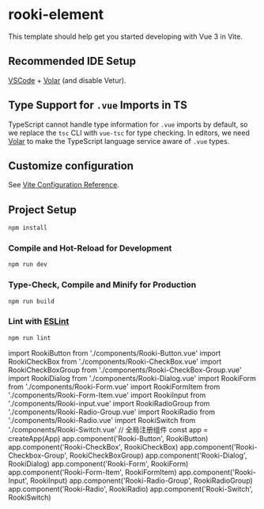 # rooki-element

This template should help get you started developing with Vue 3 in Vite.

## Recommended IDE Setup

[VSCode](https://code.visualstudio.com/) + [Volar](https://marketplace.visualstudio.com/items?itemName=Vue.volar) (and disable Vetur).

## Type Support for `.vue` Imports in TS

TypeScript cannot handle type information for `.vue` imports by default, so we replace the `tsc` CLI with `vue-tsc` for type checking. In editors, we need [Volar](https://marketplace.visualstudio.com/items?itemName=Vue.volar) to make the TypeScript language service aware of `.vue` types.

## Customize configuration

See [Vite Configuration Reference](https://vitejs.dev/config/).

## Project Setup

```sh
npm install
```

### Compile and Hot-Reload for Development

```sh
npm run dev
```

### Type-Check, Compile and Minify for Production

```sh
npm run build
```

### Lint with [ESLint](https://eslint.org/)

```sh
npm run lint
```

<!-- import { getCurrentInstance } from 'vue';

export default {
  setup() {
    const instance = getCurrentInstance();
    console.log(instance.proxy); // 访问this
  }

 在 Vue 3 的组合式 API 中，可以使用 getCurrentInstance() 函数来获取当前组件实例的上下文。然后，你可以从实例上访问 this
} -->

<!-- button使用示例 -->
<template>
  <Rooki-Button>按钮</Rooki-Button>
  <Rooki-Button type="primary">按钮</Rooki-Button>
  <Rooki-Button type="success">按钮</Rooki-Button>
  <Rooki-Button type="danger">按钮</Rooki-Button>
  <Rooki-Button type="warning">按钮</Rooki-Button>
  <Rooki-Button :round="true">按钮</Rooki-Button>
  <Rooki-Button :circle="true">按钮</Rooki-Button>
  <Rooki-Button :disabled="true">按钮</Rooki-Button>
   <Rooki-Button :plain="true">按钮</Rooki-Button>
  <!-- 自定义图标按钮 -->
<Rooki-Button :circle="true" class="iconfont icon-shurukuangqingkong"></Rooki-Button>
<Rooki-Button icon="bianji" :circle="true" style="font-size: 24px"></Rooki-Button>
<Rooki-Button icon="guanbi" :circle="true"></Rooki-Button>
<Rooki-Button icon="shanchu" :circle="true"></Rooki-Button>
<Rooki-Button icon="tianjia" :circle="true"></Rooki-Button>
</template>

<script setup lang="ts">
import '@/assets/font/iconfont.css'
</script>

<style scoped>
</style>
<!-- checkBox使用示例 -->
<template>
  <div>
    <Rooki-CheckBox label="Option 4" value="Option 4" activeColor="#4da522" />
    <Rooki-CheckBox label="Option 3" value="Option 3" :disabled="true" />
    <Rooki-CheckBox label="Option 1" value="Option 1" @change="updateValue" />
    <Rooki-CheckBox label="Option 2" value="Option 2" :checked="true" @change="updateValue" />

    <!-- 单选框group的使用 -->
    <Rooki-CheckBox-Group v-model:modelValue="checkedValues" @change="changeValue">
    </Rooki-CheckBox-Group>

  </div>
</template>
<script lang="ts" setup>
import { ref } from 'vue'
const checkedValues = ref([
  { label: 'Option 1', value: 'Option 1', checked: true },
  { label: 'Option 2', value: 'Option 2', checked: false },
  { label: 'Option 3', value: 'Option 3', checked: true },
  { label: 'Option 4', value: 'Option 4', checked: false, disabled: true }
])

const changeValue = (value: Array<Object>) => {
console.log(value)
}

const updateValue = (changeTarget: { value: string; checked: boolean }) => {
console.log(changeTarget)
}
</script>

<!-- dialog用法 -->
<template>
<Rooki-Dialog :visiable="visiable" :title="'123123123'" @close="closeVisiable">
<div>默认插槽位置</div>
<template #footer> <div>footer插槽位置</div></template>
</Rooki-Dialog>
<button @click="openDialog">打开dialog</button>
</template>

<script setup lang="ts">
import { ref } from 'vue'

const visiable = ref(false)
const openDialog = () => {
  visiable.value = true
}
const closeVisiable = (value: boolean) => {
  visiable.value = value
}
</script>

<style scoped>
</style>

<!-- form示例 -->
<template>
  <Rooki-Form v-model:model="model">
    <Rooki-Form-Item label="标签" width="">
      <Rooki-Input v-bind:value="model.name" @input="handInput"></Rooki-Input>
      <Rooki-Button @click="getForm">按钮插槽占用</Rooki-Button>
    </Rooki-Form-Item>
  </Rooki-Form>
</template>

<script setup lang="ts">
import { ref } from 'vue'

const model = ref({
  name: '12312',
  account: 1231,
  password: 123123,
  sex: '男',
  hobby: ['篮球', '足球'],
  info: ''
})
const getForm = () => {
  console.log(model.value)
}
const handInput = (value: string) => {
  model.value.name = value
}
</script>

<style scoped>
</style>

<!-- input输入框示例 -->
<template>
  <Rooki-Input
    name="123"
    placeholder="请输入密码"
    v-model:value="inputValue"
    type="password"
    @input="getInputValue"
  ></Rooki-Input>
  <Rooki-Input
    name="321"
    placeholder="请输入账号"
    :clearable="true"
    v-model:value="inputValue2"
    @input="getInputValue2"
  ></Rooki-Input>
  <br />
  <Rooki-Input
    name="textarea"
    placeholder="请输入textarea"
    v-model:value="inputValue3"
    type="textarea"
  ></Rooki-Input>
</template>

<script setup lang="ts">
import { ref } from 'vue'

const inputValue = ref('')
const inputValue2 = ref('')
const inputValue3 = ref('')
const getInputValue = (value: string) => {
  console.log(value)
  inputValue.value = value
}
const getInputValue2 = (value: string) => {
  console.log(value)
  inputValue2.value = value
}
</script>

<!-- 单选框示例 -->
<template>
  <Rooki-Radio v-model:value="value" @change="changeValue" name="单选框1"></Rooki-Radio>
  <Rooki-Radio-Group v-model:modelValue="valueGroup" @change="changeValue2"> </Rooki-Radio-Group>
</template>

<script setup lang="ts">
import { ref } from 'vue'
const value = ref('单选框1')
const valueGroup = ref([
  { label: '1', value: 1, name: '1' },
  { label: '2', value: 2, name: '2' },
  { label: '3', value: 3, name: '3' }
])
const changeValue = (changeTarget: { value: [String, Number]; checked: boolean }) => {
  console.log(changeTarget)
}
const changeValue2 = (changeTarget: { value: [String, Number]; checked: boolean }) => {
  console.log(changeTarget)
}
</script>

<style scoped>
</style>

<!-- switch示例-->
<template>
  <Rooki-Switch name="测试switch" v-model:value="valueSwitch" @change="changeSwitch"></Rooki-Switch>
</template>

<script setup lang="ts">
import { ref } from 'vue'

const valueSwitch = ref(false)
const changeSwitch = (value: boolean) => {
  valueSwitch.value = value
  if (value) {
    console.log('开关打开，操作你的吧！')
  } else {
    console.log('开关关了')
  }
}
</script>

<style scoped>
</style>

<!-- 快速引入 -->

import RookiButton from './components/Rooki-Button.vue'
import RookiCheckBox from './components/Rooki-CheckBox.vue'
import RookiCheckBoxGroup from './components/Rooki-CheckBox-Group.vue'
import RookiDialog from './components/Rooki-Dialog.vue'
import RookiForm from './components/Rooki-Form.vue'
import RookiFormItem from './components/Rooki-Form-Item.vue'
import RookiInput from './components/Rooki-input.vue'
import RookiRadioGroup from './components/Rooki-Radio-Group.vue'
import RookiRadio from './components/Rooki-Radio.vue'
import RookiSwitch from './components/Rooki-Switch.vue'
// 全局注册组件
const app = createApp(App)
app.component('Rooki-Button', RookiButton)
app.component('Rooki-CheckBox', RookiCheckBox)
app.component('Rooki-Checkbox-Group', RookiCheckBoxGroup)
app.component('Rooki-Dialog', RookiDialog)
app.component('Rooki-Form', RookiForm)
app.component('Rooki-Form-Item', RookiFormItem)
app.component('Rooki-Input', RookiInput)
app.component('Rooki-Radio-Group', RookiRadioGroup)
app.component('Rooki-Radio', RookiRadio)
app.component('Rooki-Switch', RookiSwitch)
